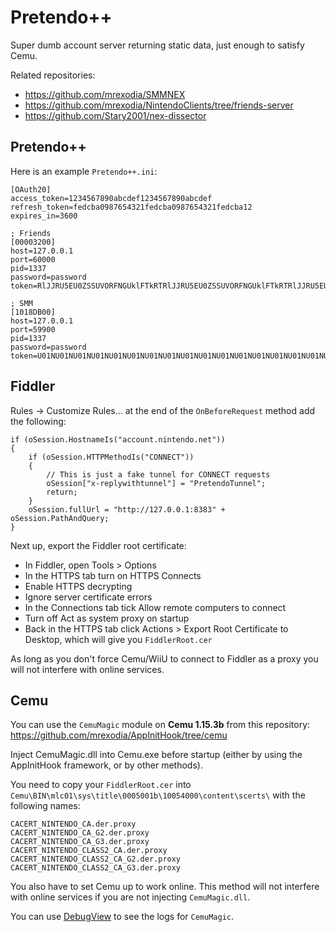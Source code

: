 # Pretendo++

Super dumb account server returning static data, just enough to satisfy Cemu.

Related repositories:

- https://github.com/mrexodia/SMMNEX
- https://github.com/mrexodia/NintendoClients/tree/friends-server
- https://github.com/Stary2001/nex-dissector

## Pretendo++

Here is an example `Pretendo++.ini`:

```
[OAuth20]
access_token=1234567890abcdef1234567890abcdef
refresh_token=fedcba0987654321fedcba0987654321fedcba12
expires_in=3600

; Friends
[00003200]
host=127.0.0.1
port=60000
pid=1337
password=password
token=RlJJRU5EU0ZSSUVORFNGUklFTkRTRlJJRU5EU0ZSSUVORFNGUklFTkRTRlJJRU5EU0ZSSUVORFNGUklFTkRTRlJJRU5EU0ZSSUVORFNGUklFTkRTRlJJRU5EU0ZSSUVORFNGUklFTkRTRlJJRU5EU0ZSSUVORFNGUklFTkRTRlI=

; SMM
[1018DB00]
host=127.0.0.1
port=59900
pid=1337
password=password
token=U01NU01NU01NU01NU01NU01NU01NU01NU01NU01NU01NU01NU01NU01NU01NU01NU01NU01NU01NU01NU01NU01NU01NU01NU01NU01NU01NU01NU01NU01NU01NU01NU01NU01NU01NU01NU01NU01NU01NU01NU01NU01NU00=
```

## Fiddler

Rules -> Customize Rules... at the end of the `OnBeforeRequest` method add the following:

```
if (oSession.HostnameIs("account.nintendo.net"))
{
    if (oSession.HTTPMethodIs("CONNECT"))
    {
        // This is just a fake tunnel for CONNECT requests
        oSession["x-replywithtunnel"] = "PretendoTunnel";
        return;
    }
    oSession.fullUrl = "http://127.0.0.1:8383" + oSession.PathAndQuery;
}
```

Next up, export the Fiddler root certificate:

- In Fiddler, open Tools > Options
- In the HTTPS tab turn on HTTPS Connects
- Enable HTTPS decrypting
- Ignore server certificate errors
- In the Connections tab tick Allow remote computers to connect
- Turn off Act as system proxy on startup
- Back in the HTTPS tab click Actions > Export Root Certificate to Desktop, which will give you `FiddlerRoot.cer`

As long as you don't force Cemu/WiiU to connect to Fiddler as a proxy you will not interfere with online services.

## Cemu

You can use the `CemuMagic` module on **Cemu 1.15.3b** from this repository: https://github.com/mrexodia/AppInitHook/tree/cemu

Inject CemuMagic.dll into Cemu.exe before startup (either by using the AppInitHook framework, or by other methods).

You need to copy your `FiddlerRoot.cer` into `Cemu\BIN\mlc01\sys\title\0005001b\10054000\content\scerts\` with the following names:

```
CACERT_NINTENDO_CA.der.proxy
CACERT_NINTENDO_CA_G2.der.proxy
CACERT_NINTENDO_CA_G3.der.proxy
CACERT_NINTENDO_CLASS2_CA.der.proxy
CACERT_NINTENDO_CLASS2_CA_G2.der.proxy
CACERT_NINTENDO_CLASS2_CA_G3.der.proxy
```

You also have to set Cemu up to work online. This method will not interfere with online services if you are not injecting `CemuMagic.dll`.

You can use [DebugView](https://docs.microsoft.com/en-us/sysinternals/downloads/debugview) to see the logs for `CemuMagic`.
